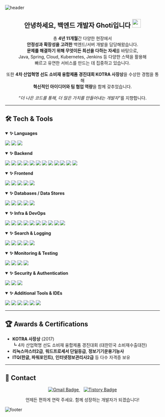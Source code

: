 ![header](https://capsule-render.vercel.app/api?type=wave&color=auto&height=150&section=header&text=백엔드%20개발자%20Ghoti&fontSize=30&fontAlign=50)



<h2 align="center">안녕하세요, 백엔드 개발자 Ghoti입니다 <img src="https://media.giphy.com/media/hvRJCLFzcasrR4ia7z/giphy.gif" width="28"></h2>
<p align="center">
  총 <b>4년 11개월</b>간 다양한 현장에서<br>
  <b>안정성과 확장성을 고려한</b> 백엔드/서버 개발을 담당해왔습니다.<br>
  <b>문제를 해결하기 위해 무엇이든 최선을 다하는 자세</b>를 바탕으로,<br>
  Java, Spring, Cloud, Kubernetes, Jenkins 등 다양한 스택을 활용해<br>
  빠르고 유연한 서비스를 만드는 데 집중하고 있습니다.<br><br>
  또한 <b>4차 산업혁명 선도 소비재 융합제품 경진대회 KOTRA 사장상</b>을 수상한 경험을 통해<br>
  <b>혁신적인 아이디어와 팀 협업 역량</b>을 함께 갖추었습니다.<br><br>
  <em>“더 나은 코드를 통해, 더 많은 가치를 만들어내는 개발자”</em>를 지향합니다.
</p>

---

## 🛠️ Tech & Tools

<details open>
  <summary><strong>✨ Languages</strong></summary>
  <p>
    <img src="https://img.shields.io/badge/Java-ED8B00?style=flat-square&logo=java&logoColor=white"/>
    <img src="https://img.shields.io/badge/JavaScript-F7DF1E?style=flat-square&logo=javascript&logoColor=black"/>
    <img src="https://img.shields.io/badge/SQL-336791?style=flat-square&logo=postgresql&logoColor=white&label=SQL"/>
  </p>
</details>

<details open>
  <summary><strong>✨ Backend</strong></summary>
  <p>
    <img src="https://img.shields.io/badge/Spring%20Boot-6DB33F?style=flat-square&logo=Spring%20Boot&logoColor=white"/>
    <img src="https://img.shields.io/badge/Spring%20Framework-6DB33F?style=flat-square&logo=Spring&logoColor=white"/>
    <img src="https://img.shields.io/badge/Spring%20Batch-6DB33F?style=flat-square"/>
    <img src="https://img.shields.io/badge/Spring%20WebFlux-6DB33F?style=flat-square"/>
    <img src="https://img.shields.io/badge/JPA-59666C?style=flat-square&logoColor=white&label=JPA"/>
    <img src="https://img.shields.io/badge/MyBatis-E6002D?style=flat-square&logo=MyBatis&logoColor=white"/>
    <img src="https://img.shields.io/badge/iBATIS-000000?style=flat-square&logoColor=white&label=iBATIS"/>
    <img src="https://img.shields.io/badge/QueryDSL-0769AD?style=flat-square&logoColor=white&label=QueryDSL"/>
    <img src="https://img.shields.io/badge/Jackson%2FGson-FFCA28?style=flat-square&logo=json&logoColor=white&label=Jackson/Gson"/>
    <img src="https://img.shields.io/badge/Apache%20Tomcat-F8DC75?style=flat-square&logo=Apache%20Tomcat&logoColor=black"/>
    <img src="https://img.shields.io/badge/%EB%A9%80%ED%8B%B0%EB%AA%A8%EB%93%88-Applications-brightgreen?style=flat-square"/>
    <img src="https://img.shields.io/badge/RDBMS-000080?style=flat-square&logoColor=white&label=RDBMS"/>
  </p>
</details>

<details open>
  <summary><strong>✨ Frontend</strong></summary>
  <p>
    <img src="https://img.shields.io/badge/HTML5-E34F26?style=flat-square&logo=html5&logoColor=white"/>
    <img src="https://img.shields.io/badge/JSP-007396?style=flat-square&logo=java&logoColor=white&label=JSP"/>
    <img src="https://img.shields.io/badge/jQuery-0769AD?style=flat-square&logo=jquery&logoColor=white"/>
    <img src="https://img.shields.io/badge/Ajax-007396?style=flat-square&logoColor=white&label=Ajax"/>
    <img src="https://img.shields.io/badge/Thymeleaf-005F0F?style=flat-square&logo=thymeleaf&logoColor=white"/>
  </p>
</details>

<details open>
  <summary><strong>✨ Databases / Data Stores</strong></summary>
  <p>
    <img src="https://img.shields.io/badge/MySQL-4479A1?style=flat-square&logo=mysql&logoColor=white"/>
    <img src="https://img.shields.io/badge/MariaDB-01529E?style=flat-square&logo=mariadb&logoColor=white"/>
    <img src="https://img.shields.io/badge/Oracle-F80000?style=flat-square&logo=oracle&logoColor=white"/>
    <img src="https://img.shields.io/badge/PostgreSQL-336791?style=flat-square&logo=postgresql&logoColor=white"/>
    <img src="https://img.shields.io/badge/Redis-DC382D?style=flat-square&logo=redis&logoColor=white"/>
  </p>
</details>

<details open>
  <summary><strong>✨ Infra & DevOps</strong></summary>
  <p>
    <img src="https://img.shields.io/badge/Docker-2496ED?style=flat-square&logo=docker&logoColor=white"/>
    <img src="https://img.shields.io/badge/Container-2496ED?style=flat-square&logoColor=white&label=Container"/>
    <img src="https://img.shields.io/badge/Kubernetes-326CE5?style=flat-square&logo=Kubernetes&logoColor=white"/>
    <img src="https://img.shields.io/badge/Git-F05032?style=flat-square&logo=git&logoColor=white"/>
    <img src="https://img.shields.io/badge/GitLab-FC6D26?style=flat-square&logo=gitlab&logoColor=white"/>
    <img src="https://img.shields.io/badge/SVN-809CC9?style=flat-square&logo=subversion&logoColor=white&label=Subversion"/>
    <img src="https://img.shields.io/badge/Jenkins-D24939?style=flat-square&logo=jenkins&logoColor=white"/>
    <img src="https://img.shields.io/badge/Nginx-009639?style=flat-square&logo=nginx&logoColor=white"/>
    <img src="https://img.shields.io/badge/Apache%20Zookeeper-7A7A7A?style=flat-square&logoColor=white&label=Zookeeper"/>
    <img src="https://img.shields.io/badge/Argo%20CD-4B8BBE?style=flat-square&logo=argo&logoColor=white"/>
  </p>
</details>

<details open>
  <summary><strong>✨ Search & Logging</strong></summary>
  <p>
    <img src="https://img.shields.io/badge/OpenSearch-005EB8?style=flat-square&logo=opensearch&logoColor=white"/>
    <img src="https://img.shields.io/badge/Apache%20Solr-D9412C?style=flat-square&logo=apache&logoColor=white&label=Solr"/>
    <img src="https://img.shields.io/badge/Elasticsearch-005571?style=flat-square&logo=elasticsearch&logoColor=white"/>
    <img src="https://img.shields.io/badge/Logstash-005571?style=flat-square&logo=elastic&logoColor=white&label=Logstash"/>
    <img src="https://img.shields.io/badge/Kibana-005571?style=flat-square&logo=kibana&logoColor=white"/>
  </p>
</details>

<details open>
  <summary><strong>✨ Monitoring & Testing</strong></summary>
  <p>
    <img src="https://img.shields.io/badge/Datadog-632CA6?style=flat-square&logo=datadog&logoColor=white"/>
    <img src="https://img.shields.io/badge/Apache%20JMeter-D22128?style=flat-square&logo=apache-jmeter&logoColor=white"/>
    <img src="https://img.shields.io/badge/ELK%20Stack-005571?style=flat-square&logo=elastic&logoColor=white"/>
    <img src="https://img.shields.io/badge/SonarQube-4E9BCD?style=flat-square&logo=sonarqube&logoColor=white"/>
  </p>
</details>

<details open>
  <summary><strong>✨ Security & Authentication</strong></summary>
  <p>
    <img src="https://img.shields.io/badge/OAuth%202.0-4285F4?style=flat-square&logo=oauth&logoColor=white&label=OAuth%202.0"/>
    <img src="https://img.shields.io/badge/JWT-000000?style=flat-square&logo=jwt&logoColor=white"/>
    <img src="https://img.shields.io/badge/Spring%20Security-6DB33F?style=flat-square&logo=spring&logoColor=white"/>
  </p>
</details>

<details open>
  <summary><strong>✨ Additional Tools & IDEs</strong></summary>
  <p>
    <img src="https://img.shields.io/badge/Lombok-FF4081?style=flat-square&logo=lombok&logoColor=white"/>
    <img src="https://img.shields.io/badge/IntelliJ%20IDEA-000000?style=flat-square&logo=IntelliJ%20IDEA&logoColor=white"/>
    <img src="https://img.shields.io/badge/Eclipse-2C2255?style=flat-square&logo=Eclipse&logoColor=white"/>
    <img src="https://img.shields.io/badge/VS%20Code-007ACC?style=flat-square&logo=visual-studio-code&logoColor=white"/>
    <img src="https://img.shields.io/badge/Spring%20Tool%20Suite-FF9800?style=flat-square&logo=Spring%20Tool%20Suite&logoColor=white"/>
    <img src="https://img.shields.io/badge/Postman-FF6C37?style=flat-square&logo=postman&logoColor=white"/>
  </p>
</details>

---

## 🏆 Awards & Certifications
- **KOTRA 사장상** (2017)  
  ┗ 4차 산업혁명 선도 소비재 융합제품 경진대회 (대한민국 소비재수출대전)  
- **리눅스마스터2급**, **워드프로세서 단일등급**, **정보기기운용기능사**  
- **ITQ(한글, 파워포인트)**, **인터넷정보관리사2급** 등 다수 자격증 보유

---

## 🤝 Contact
<p align="center">
  <a href="mailto:peobae@gmail.com">
    <img src="https://img.shields.io/badge/Email-peobae%40gmail.com-EA4335?style=flat-square&logo=gmail&logoColor=white" alt="Gmail Badge"/>
  </a>
  &nbsp;&nbsp;
  <a href="https://gamulgamulgamulchi.tistory/" target="_blank">
    <img src="https://img.shields.io/badge/Tech%20Blog-Tistory-000000?style=flat-square&logo=tistory&logoColor=white" alt="Tistory Badge"/>
  </a>
</p>
<p align="center">
  언제든 편하게 연락 주세요. 함께 성장하는 개발자가 되겠습니다!
</p>

![footer](https://capsule-render.vercel.app/api?type=waving&color=auto&height=100&section=footer)

